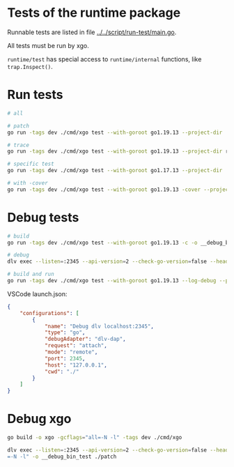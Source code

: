 # Tests of the runtime package
Runnable tests are listed in file [../../script/run-test/main.go](../../script/run-test/main.go).

All tests must be run by xgo.

`runtime/test` has special access to `runtime/internal` functions, like `trap.Inspect()`.

# Run tests
```sh
# all

# patch
go run -tags dev ./cmd/xgo test --with-goroot go1.19.13 --project-dir ./runtime/test/patch

# trace
go run -tags dev ./cmd/xgo test --with-goroot go1.19.13 --project-dir runtime/test ./trace

# specific test
go run -tags dev ./cmd/xgo test --with-goroot go1.17.13 --project-dir ./runtime/test/mock_var -v -run TestThirdPartyTypeMethodVar

# with -cover
go run -tags dev ./cmd/xgo test --with-goroot go1.19.13 -cover --project-dir runtime/test ./patch
```

# Debug tests
```bash
# build
go run -tags dev ./cmd/xgo test --with-goroot go1.19.13 -c -o __debug_bin_test -gcflags="all=-N -l" --project-dir runtime/test ./patch

# debug
dlv exec --listen=:2345 --api-version=2 --check-go-version=false --headless -- ./__debug_bin_test -test.run TestPatchTypeMethodCtxArg

# build and run
go run -tags dev ./cmd/xgo test --with-goroot go1.19.13 --log-debug --project-dir runtime/test -c -gcflags="all=-N -l" -o __debug_bin_test ./trace/go_trace && ./__debug_bin_test -test.v -test.run TestGoTraceSync
```


VSCode launch.json:
```json
{
    "configurations": [
        {
            "name": "Debug dlv localhost:2345",
            "type": "go",
            "debugAdapter": "dlv-dap",
            "request": "attach",
            "mode": "remote",
            "port": 2345,
            "host": "127.0.0.1",
            "cwd": "./"
        }
    ]
}
```

# Debug xgo
```bash
go build -o xgo -gcflags="all=-N -l" -tags dev ./cmd/xgo

dlv exec --listen=:2345 --api-version=2 --check-go-version=false --headless --  xgo test --with-goroot go1.19.13 --project-dir runtime/test -c -gcflags="all
=-N -l" -o __debug_bin_test ./patch
```